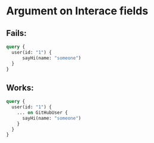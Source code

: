 # Argument on Interace fields

## Fails:
```graphql
query {
  user(id: "1") {
      sayHi(name: "someone")
  }
}
```

## Works:
```graphql
query {
  user(id: "1") {
    ... on GitHubUser {
      sayHi(name: "someone")
    }
  }
}
```
